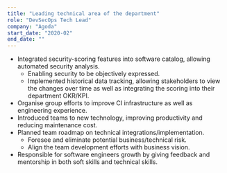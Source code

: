 ```yaml
---
title: "Leading technical area of the department"
role: "DevSecOps Tech Lead"
company: "Agoda"
start_date: "2020-02"
end_date: ""
---
```


- Integrated security-scoring features into software catalog, allowing automated security analysis.
  - Enabling security to be objectively expressed.
  - Implemented historical data tracking, allowing stakeholders to view the changes over time as well as integrating the scoring into their department OKR/KPI.
- Organise group efforts to improve CI infrastructure as well as engineering experience.
- Introduced teams to new technology, improving productivity and reducing maintenance cost.
- Planned team roadmap on technical integrations/implementation.
  - Foresee and eliminate potential business/technical risk.
  - Align the team development efforts with business vision.
- Responsible for software engineers growth by giving feedback and mentorship in both soft skills and technical skills.
